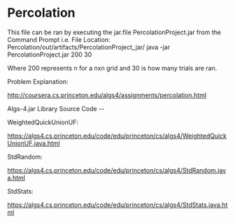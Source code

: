 # Percolation
This file can be ran by executing the jar.file PercolationProject.jar from the Command Prompt i.e.
File Location: Percolation/out/artifacts/PercolationProject_jar/ 
java -jar PercolationProject.jar 200 30

Where 200 represents n for a nxn grid and 30 is how many trials are ran.

Problem Explanation:

http://coursera.cs.princeton.edu/algs4/assignments/percolation.html

Algs-4.jar Library Source Code --

WeightedQuickUnionUF:

https://algs4.cs.princeton.edu/code/edu/princeton/cs/algs4/WeightedQuickUnionUF.java.html

StdRandom:

https://algs4.cs.princeton.edu/code/edu/princeton/cs/algs4/StdRandom.java.html

StdStats:

https://algs4.cs.princeton.edu/code/edu/princeton/cs/algs4/StdStats.java.html
